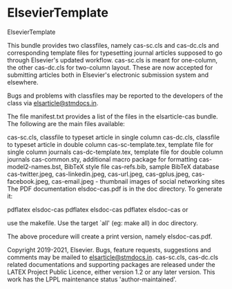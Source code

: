 # ElsevierTemplate
ElsevierTemplate

This bundle provides two classfiles, namely cas-sc.cls and cas-dc.cls and corresponding template files for typesetting journal articles supposed to go through Elsevier's updated workflow. cas-sc.cls is meant for one-column, the other cas-dc.cls for two-column layout. These are now accepted for submitting articles both in Elsevier's electronic submission system and elsewhere.

Bugs and problems with classfiles may be reported to the developers of the class via elsarticle@stmdocs.in.

The file manifest.txt provides a list of the files in the elsarticle-cas bundle. The following are the main files available:

cas-sc.cls, classfile to typeset article in single column
cas-dc.cls, classfile to typeset article in double column
cas-sc-template.tex, template file for single column journals
cas-dc-template.tex, template file for double column journals
cas-common.sty, additional macro package for formatting
cas-model2-names.bst, BibTeX style file
cas-refs.bib, sample BibTeX database
cas-twitter.jpeg, cas-linkedin.jpeg, cas-url.jpeg, cas-gplus.jpeg, cas-facebook.jpeg, cas-email.jpeg - thumbnail images of social networking sites
The PDF documentation elsdoc-cas.pdf is in the doc directory. To generate it:

pdflatex elsdoc-cas
pdflatex elsdoc-cas
pdflatex elsdoc-cas
or

use the makefile. Use the target `all' (eg: make all) in doc directory.

The above procedure will create a print version, namely elsdoc-cas.pdf.

Copyright 2019-2021, Elsevier. Bugs, feature requests, suggestions and comments may be mailed to elsarticle@stmdocs.in. cas-sc.cls, cas-dc.cls related documentations and supporting packages are released under the LATEX Project Public Licence, either version 1.2 or any later version. This work has the LPPL maintenance status 'author-maintained'.
